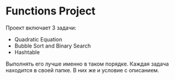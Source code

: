 # Functions Project

Проект включает 3 задачи:
* Quadratic Equation
* Bubble Sort and Binary Search
* Hashtable

Выполнять его лучше именно в таком порядке. Каждая задача находится в своей папке. В них же и условие с описанием.
